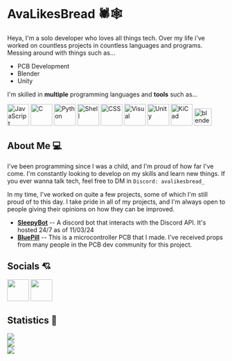 # AvaLikesBread 🕷🕸
Heya, I'm a solo developer who loves all things tech. Over my life i've worked on countless projects in countless languages and programs. Messing around with things such as...
 - PCB Development
 - Blender
 - Unity

I'm skilled in **multiple** programming languages and **tools** such as...

<img src=https://upload.wikimedia.org/wikipedia/commons/thumb/9/99/Unofficial_JavaScript_logo_2.svg/512px-Unofficial_JavaScript_logo_2.svg.png?20141107110902 height=50 alt=JavaScript>
<img src=https://cdn.icon-icons.com/icons2/2415/PNG/512/c_original_logo_icon_146611.png height=50 alt=C>
<img src=https://cdn.iconscout.com/icon/free/png-256/free-python-3521655-2945099.png height=50 alt=Python>
<img src=https://www.svgrepo.com/show/353478/bash-icon.svg height=50 alt=Shell>
<img src=https://static-00.iconduck.com/assets.00/file-type-css-icon-1806x2048-r5fwjl3p.png height=50 alt=CSS>
<img src=https://uxwing.com/wp-content/themes/uxwing/download/brands-and-social-media/visual-studio-code-icon.png height=50 alt=Visual Studio Code>
<img src=https://static-00.iconduck.com/assets.00/unity-icon-512x512-kdsx9w7b.png height=50 alt=Unity>
<img src=https://avatars.githubusercontent.com/u/3374914?s=200&v=4 height=50 alt="KiCad">
<img src=https://upload.wikimedia.org/wikipedia/commons/thumb/0/0c/Blender_logo_no_text.svg/2503px-Blender_logo_no_text.svg.png height=40 alt="blender">

## About Me 💻
I've been programming since I was a child, and I'm proud of how far I've come. I'm constantly looking to develop on my skills and learn new things. If you ever wanna talk tech, feel free to DM in ```Discord: avalikesbread_```

In my time, I've worked on quite a few projects, some of which I'm still proud of to this day. I take pride in all of my projects, and I'm always open to people giving their opinions on how they can be improved.
 - **[SleepyBot](https://github.com/YourAva/SleepyBot)** -- A discord bot that interacts with the Discord API. It's hosted 24/7 as of 11/03/24
 - **[BluePill](https://github.com/YourAva/OnBoard/tree/main/projects/STM32--BLUEPILL)** -- This is a microcontroller PCB that I made. I've received props from many people in the PCB dev community for this project.

## Socials 💘

<a href="https://twitter.com/AvaLikesBread"><img src="https://upload.wikimedia.org/wikipedia/commons/c/ce/X_logo_2023.svg" height=50></a> <a href="https://steamcommunity.com/id/AvaLikesBread/"><img src="https://upload.wikimedia.org/wikipedia/commons/thumb/8/83/Steam_icon_logo.svg/2048px-Steam_icon_logo.svg.png" height=50></a>


## Statistics 📅

![](https://github-readme-streak-stats.herokuapp.com/?user=YourAva&theme=dark&hide_border=false)<br/>
![](https://github-readme-stats.vercel.app/api?username=YourAva&theme=dark&hide_border=false&include_all_commits=true&count_private=false)<br/>
![](https://github-readme-stats.vercel.app/api/top-langs/?username=YourAva&theme=dark&hide_border=false&include_all_commits=true&count_private=false&layout=compact)
